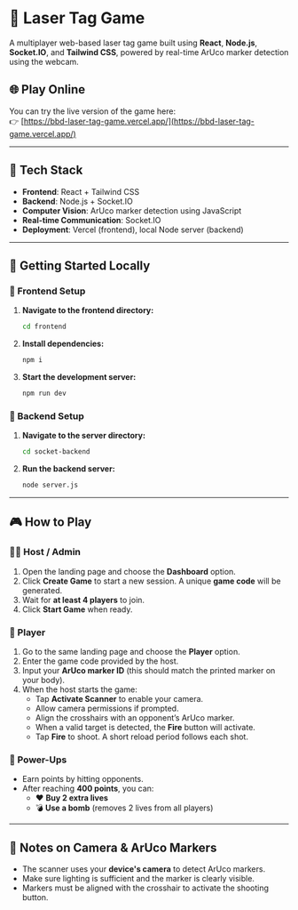 # 🔫 Laser Tag Game

A multiplayer web-based laser tag game built using **React**, **Node.js**, **Socket.IO**, and **Tailwind CSS**, powered by real-time ArUco marker detection using the webcam.

## 🌐 Play Online

You can try the live version of the game here:  
👉 [https://bbd-laser-tag-game.vercel.app/](https://bbd-laser-tag-game.vercel.app/)

---

## 🧰 Tech Stack

- **Frontend**: React + Tailwind CSS
- **Backend**: Node.js + Socket.IO
- **Computer Vision**: ArUco marker detection using JavaScript
- **Real-time Communication**: Socket.IO
- **Deployment**: Vercel (frontend), local Node server (backend)

---

## 🚀 Getting Started Locally

### 🔧 Frontend Setup

1. **Navigate to the frontend directory:**
   ```bash
   cd frontend
   ```

2. **Install dependencies:**
   ```bash
   npm i
   ```

3. **Start the development server:**
   ```bash
   npm run dev
   ```

### 🔌 Backend Setup

1. **Navigate to the server directory:**
   ```bash
   cd socket-backend
   ```

2. **Run the backend server:**
   ```bash
   node server.js
   ```

---

## 🎮 How to Play

### 🧑‍💻 Host / Admin

1. Open the landing page and choose the **Dashboard** option.
2. Click **Create Game** to start a new session. A unique **game code** will be generated.
3. Wait for **at least 4 players** to join.
4. Click **Start Game** when ready.

### 🧑 Player

1. Go to the same landing page and choose the **Player** option.
2. Enter the game code provided by the host.
3. Input your **ArUco marker ID** (this should match the printed marker on your body).
4. When the host starts the game:
   - Tap **Activate Scanner** to enable your camera.
   - Allow camera permissions if prompted.
   - Align the crosshairs with an opponent’s ArUco marker.
   - When a valid target is detected, the **Fire** button will activate.
   - Tap **Fire** to shoot. A short reload period follows each shot.

### 🔁 Power-Ups

- Earn points by hitting opponents.
- After reaching **400 points**, you can:
  - ❤️ **Buy 2 extra lives**
  - 💣 **Use a bomb** (removes 2 lives from all players)

---

## 📸 Notes on Camera & ArUco Markers

- The scanner uses your **device's camera** to detect ArUco markers.
- Make sure lighting is sufficient and the marker is clearly visible.
- Markers must be aligned with the crosshair to activate the shooting button.

